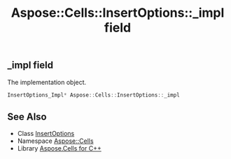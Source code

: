 ﻿---
title: Aspose::Cells::InsertOptions::_impl field
linktitle: _impl
second_title: Aspose.Cells for C++ API Reference
description: 'Aspose::Cells::InsertOptions::_impl field. The implementation object in C++.'
type: docs
weight: 1000
url: /cpp/aspose.cells/insertoptions/_impl/
---
## _impl field


The implementation object.

```cpp
InsertOptions_Impl* Aspose::Cells::InsertOptions::_impl
```

## See Also

* Class [InsertOptions](../)
* Namespace [Aspose::Cells](../../)
* Library [Aspose.Cells for C++](../../../)
